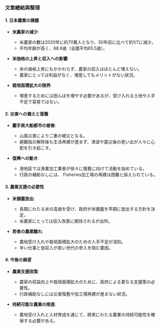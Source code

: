 ### 文章總結與整理

#### 1. 日本農業の課題
- **米農家の減少**:  
  - 米農家の數は2020年に約70萬人となり、50年前に比べて約1/7に減少。
  - 平均年齢が高く、68.9歳（全國平均65.5歳）。

- **米価格の上昇と収入への影響**:  
  - 米の価格上昇にもかかわらず、農家の収入はほとんど増えない。
  - 農家にとっては利益がなく、増産してもメリットがない狀況。

- **栽培面積拡大の限界**:  
  - 増産するためには田んぼを増やす必要があるが、受け入れる土地や人手不足で容易ではない。

#### 2. 災害への備えと復舊
- **巖手県大船都市の被害**:
  - 山風災害により二重の被災となる。
  - 避難指示解除後も生活再建が進まず、津波や震災後の思い出が人々に心配を引き起こす。

- **復興への動き**:  
  - 港地區では漁業加工業者が徐々に復舊に向けて活動を始めている。
  - 行政の補助なしには、 Fisheries加工場の再建は困難と訴えられている。

#### 3. 農業支援の必要性
- **米備蓄放出**:  
  - 長期にわたる米の高値を受け、政府が米備蓄を早期に放出する方針を決定。
  - 米農家にとっては収入改善に期待されるが出所。

- **若者の農業離れ**:  
  - 農地受け入れや栽培面積拡大のための人手不足が深刻。
  - 辛い仕事と低収入が若い世代の參入を阻む要因。

#### 4. 今後の展望
- **農業支援政策**:  
  - 農家の収益向上や栽培面積拡大のために、政府による更なる支援策の必要性。
  - 行政補助なしには災害復舊や加工場再建が進まない狀況。

- **持続可能な農業の推進**:  
  - 農地受け入れと人材育成を通じて、將來にわたる農業の持続可能性を確保する必要がある。